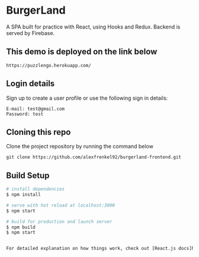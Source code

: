 # BurgerLand

A SPA built for practice with React, using Hooks and Redux.
Backend is served by Firebase.

## This demo is deployed on the link below

```
https://puzzlengo.herokuapp.com/
```

## Login details

Sign up to create a user profile or use the following sign in details:

```
E-mail: test@gmail.com
Password: test
```

## Cloning this repo

Clone the project repository by running the command below

```
git clone https://github.com/alexfrenkel92/burgerland-frontend.git
```

## Build Setup

```bash
# install dependencies
$ npm install

# serve with hot reload at localhost:3000
$ npm start

# build for production and launch server
$ npm build
$ npm start


For detailed explanation on how things work, check out [React.js docs]https://reactjs.org/).
